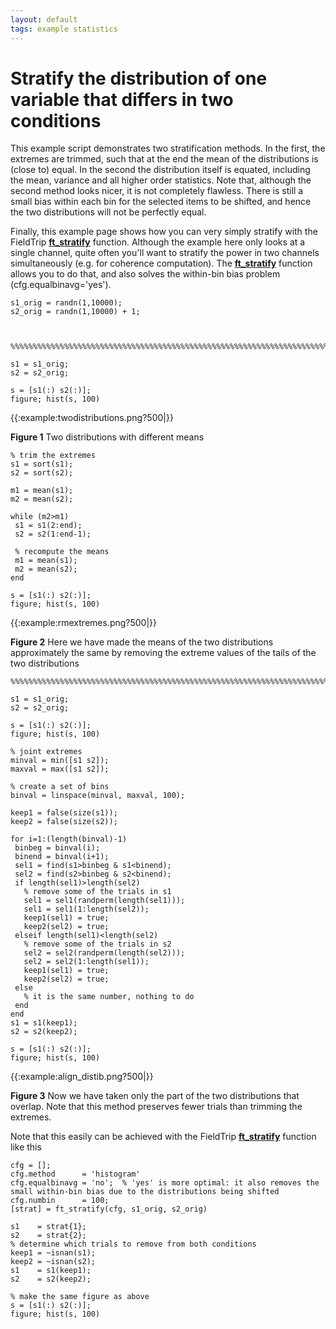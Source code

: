 ```yaml
---
layout: default
tags: example statistics
---
```



# Stratify the distribution of one variable that differs in two conditions

This example script demonstrates two stratification methods. In the first, the extremes are trimmed, such that at the end the mean of the distributions is (close to) equal. In the second the distribution itself is equated, including the mean, variance and all higher order statistics. Note that, although the second method looks nicer, it is not completely flawless. There is still a small bias within each bin for the selected items to be shifted, and hence the two distributions will not be perfectly equal.

Finally, this example page shows how you can very simply stratify with the FieldTrip **[ft_stratify](/reference/ft_stratify)** function. Although the example here only looks at a single channel, quite often you'll want to stratify the power in two channels simultaneously (e.g. for coherence computation). The **[ft_stratify](/reference/ft_stratify)** function allows you to do that, and also solves the within-bin bias problem (cfg.equalbinavg='yes').

	
	
	s1_orig = randn(1,10000);
	s2_orig = randn(1,10000) + 1;
	
	
	
	%%%%%%%%%%%%%%%%%%%%%%%%%%%%%%%%%%%%%%%%%%%%%%%%%%%%%%%%%%%%%%%%%%%%%%%%
	
	s1 = s1_orig;
	s2 = s2_orig;
	
	s = [s1(:) s2(:)];
	figure; hist(s, 100)
	


{{:example:twodistributions.png?500|}}

**Figure 1** Two distributions with different means

	
	% trim the extremes
	s1 = sort(s1);
	s2 = sort(s2);
	
	m1 = mean(s1);
	m2 = mean(s2);
	
	while (m2>m1)
	 s1 = s1(2:end);
	 s2 = s2(1:end-1);
	
	 % recompute the means
	 m1 = mean(s1);
	 m2 = mean(s2);
	end
	
	s = [s1(:) s2(:)];
	figure; hist(s, 100)
	


{{:example:rmextremes.png?500|}}

**Figure 2** Here we have made the means of the two distributions approximately the same by removing the extreme values of the tails of the two distributions

	
	
	%%%%%%%%%%%%%%%%%%%%%%%%%%%%%%%%%%%%%%%%%%%%%%%%%%%%%%%%%%%%%%%%%%%%%%%%
	
	s1 = s1_orig;
	s2 = s2_orig;
	
	s = [s1(:) s2(:)];
	figure; hist(s, 100)
	
	% joint extremes
	minval = min([s1 s2]);
	maxval = max([s1 s2]);
	
	% create a set of bins
	binval = linspace(minval, maxval, 100);
	
	keep1 = false(size(s1));
	keep2 = false(size(s2));
	
	for i=1:(length(binval)-1)
	 binbeg = binval(i);
	 binend = binval(i+1);
	 sel1 = find(s1>binbeg & s1<binend);
	 sel2 = find(s2>binbeg & s2<binend);
	 if length(sel1)>length(sel2)
	   % remove some of the trials in s1
	   sel1 = sel1(randperm(length(sel1)));
	   sel1 = sel1(1:length(sel2));
	   keep1(sel1) = true;
	   keep2(sel2) = true;
	 elseif length(sel1)<length(sel2)
	   % remove some of the trials in s2
	   sel2 = sel2(randperm(length(sel2)));
	   sel2 = sel2(1:length(sel1));
	   keep1(sel1) = true;
	   keep2(sel2) = true;
	 else
	   % it is the same number, nothing to do
	 end
	end
	s1 = s1(keep1);
	s2 = s2(keep2);
	
	s = [s1(:) s2(:)];
	figure; hist(s, 100)
	


{{:example:align_distib.png?500|}}

**Figure 3** Now we have taken only the part of the two distributions that overlap. Note that this method preserves fewer trials than trimming the extremes.


Note that this easily can be achieved with the FieldTrip **[ft_stratify](/reference/ft_stratify)** function like this

	
	cfg = [];
	cfg.method      = 'histogram'
	cfg.equalbinavg = 'no';  % 'yes' is more optimal: it also removes the small within-bin bias due to the distributions being shifted
	cfg.numbin      = 100;
	[strat] = ft_stratify(cfg, s1_orig, s2_orig)
	
	s1    = strat{1};
	s2    = strat{2};
	% determine which trials to remove from both conditions
	keep1 = ~isnan(s1);
	keep2 = ~isnan(s2);
	s1    = s1(keep1);
	s2    = s2(keep2);
	
	% make the same figure as above
	s = [s1(:) s2(:)];
	figure; hist(s, 100)


